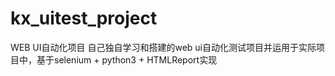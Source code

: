 # kx_uitest_project
WEB UI自动化项目
自己独自学习和搭建的web ui自动化测试项目并运用于实际项目中，基于selenium + python3 + HTMLReport实现
